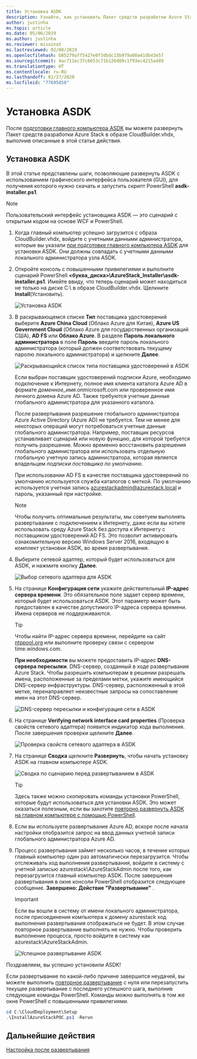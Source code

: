 ```yaml
---
title: Установка ASDK
description: Узнайте, как установить Пакет средств разработки Azure Stack (ASDK).
author: justinha
ms.topic: article
ms.date: 05/06/2019
ms.author: justinha
ms.reviewer: misainat
ms.lastreviewed: 02/08/2019
ms.openlocfilehash: b85279aff5427e0f3dbdc15b979a00a41db43e57
ms.sourcegitcommit: 4ac711ec37c6653c71b126d09c1f93ec4215a489
ms.translationtype: HT
ms.contentlocale: ru-RU
ms.lasthandoff: 02/27/2020
ms.locfileid: "77695858"
---
```

# <a name="install-the-asdk"></a>Установка ASDK
После [подготовки главного компьютера ASDK](asdk-prepare-host.md) вы можете развернуть Пакет средств разработки Azure Stack в образе CloudBuilder.vhdx, выполнив описанные в этой статье действия.

## <a name="install-the-asdk"></a>Установка ASDK
В этой статье представлены шаги, позволяющие развернуть ASDK с использованием графического интерфейса пользователя (GUI), для получения которого нужно скачать и запустить скрипт PowerShell **asdk-installer.ps1**.

> [!NOTE]
> Пользовательский интерфейс установщика ASDK — это сценарий с открытым кодом на основе WCF и PowerShell.


1. Когда главный компьютер успешно загрузится с образа CloudBuilder.vhdx, войдите с учетными данными администратора, которые вы указали [при подготовке главного компьютера ASDK](asdk-prepare-host.md) для установки ASDK. Они должны совпадать с учетными данными локального администратора узла ASDK.
2. Откройте консоль с повышенными привилегиями и выполните сценарий PowerShell **&lt;буква_диска>\AzureStack_Installer\asdk-installer.ps1**. Имейте ввиду, что теперь сценарий может находиться не только на диске C:\ в образе CloudBuilder.vhdx. Щелкните **Install**(Установить).

    ![Установка ASDK](media/asdk-install/1.PNG) 

3. В раскрывающемся списке **Тип** поставщика удостоверений выберите **Azure China Cloud** (Облако Azure для Китая), **Azure US Government Cloud** (Облако Azure для государственных организаций США), **AD FS** или **Облако Azure**. В разделе **Пароль локального администратора** в поле **Пароль** введите пароль локального администратора (который должен соответствовать текущему паролю локального администратора) и щелкните **Далее**.

    ![Раскрывающийся список типа поставщика удостоверений в ASDK](media/asdk-install/2.PNG) 
  
    Если выбран поставщик удостоверений подписки Azure, необходимо подключение к Интернету, полное имя клиента каталога Azure AD в формате *доменное_имя*.onmicrosoft.com или проверенное имя личного домена Azure AD. Также требуются учетные данные глобального администратора для указанного каталога.

    После развертывания разрешение глобального администратора Azure Active Directory (Azure AD) не требуется. Тем не менее для некоторых операций могут потребоваться учетные данные глобального администратора. Например, поставщик ресурсов устанавливает сценарий или новую функцию, для которой требуется получить разрешение. Можно временно восстановить разрешения глобального администратора или использовать отдельную глобальную учетную запись администратора, которая является владельцем *подписки поставщика по умолчанию*.

    При использовании AD FS в качестве поставщика удостоверений по умолчанию используется служба каталогов с меткой. По умолчанию используется учетная запись azurestackadmin@azurestack.local и пароль, указанный при настройке.

   > [!NOTE]
   > Чтобы получить оптимальные результаты, мы советуем выполнять развертывание с подключением к Интернету, даже если вы хотите использовать среду Azure Stack без доступа к Интернету с поставщиком удостоверений AD FS. Это позволит активировать ознакомительную версию Windows Server 2016, входящую в комплект установки ASDK, во время развертывания.

4. Выберите сетевой адаптер, который будет использоваться для ASDK, и нажмите кнопку **Далее**.

    ![Выбор сетевого адаптера для ASDK](media/asdk-install/3.PNG)

5. На странице **Конфигурация сети** укажите действительный **IP-адрес сервера времени**. Это обязательное поле задает сервер времени, который будет использоваться ASDK. Этот параметр может быть предоставлен в качестве допустимого IP-адреса сервера времени. Имена серверов не поддерживаются.

      > [!TIP]
      > Чтобы найти IP-адрес сервера времени, перейдите на сайт [ntppool.org](https://www.ntppool.org/) или выполните проверку связи с сервером time.windows.com. 

    **При необходимости** вы можете предоставить IP-адрес **DNS-сервера пересылки**. DNS-сервер, созданный в ходе развертывания Azure Stack. Чтобы разрешить компьютерам в решении разрешать имена, расположенные за пределами метки, укажите имеющийся DNS-сервер инфраструктуры. DNS-сервер, расположенный в этой метке, перенаправляет неизвестные запросы на сопоставление имен на этот DNS-сервер.

    ![DNS-сервер пересылки и конфигурация сети в ASDK](media/asdk-install/4.PNG)

6. На странице **Verifying network interface card properties** (Проверка свойств сетевого адаптера) появится индикатор хода выполнения. После завершения проверки щелкните **Далее**.

    ![Проверка свойств сетевого адаптера в ASDK](media/asdk-install/5.PNG)

7. На странице **Сводка** щелкните **Развернуть**, чтобы начать установку ASDK на главном компьютере ASDK.

    ![Сводка по сценарию перед развертыванием в ASDK](media/asdk-install/6.PNG)

    > [!TIP]
    > Здесь также можно скопировать команды установки PowerShell, которые будут использоваться для установки ASDK. Это может оказаться полезным, если вы захотите [повторно развернуть ASDK на главном компьютере с помощью PowerShell](asdk-deploy-powershell.md).

8. Если вы используете развертывание Azure AD, вскоре после начала настройки отобразится запрос на ввод данных учетной записи глобального администратора Azure AD.

9. Процесс развертывания займет несколько часов, в течение которых главный компьютер один раз автоматически перезагрузится. Чтобы отслеживать ход выполнения развертывания, войдите в систему с учетной записью azurestack\AzureStackAdmin после того, как перезагрузится главный компьютер ASDK. После завершения развертывания в окне консоли PowerShell отобразится следующее сообщение. **Завершено: Действие "Развертывание"** . 
    > [!IMPORTANT]
    > Если вы вошли в систему от имени локального администратора, после присоединения компьютера к домену azurestack ход выполнения развертывания отображаться не будет. В этом случае повторное развертывание выполнять не нужно. Чтобы проверить выполнение процесса, просто войдите в систему как azurestack\AzureStackAdmin.

    ![Успешное развертывание ASDK](media/asdk-install/7.PNG)

Поздравляем, вы успешно установили ASDK!

Если развертывание по какой-либо причине завершится неудачей, вы можете выполнить [повторное развертывание](asdk-redeploy.md) с нуля или перезапустить текущее развертывание с последнего успешного шага, выполнив следующие команды PowerShell. Команды можно выполнять в том же окне PowerShell с повышенными привилегиями.

  ```powershell
  cd C:\CloudDeployment\Setup
  .\InstallAzureStackPOC.ps1 -Rerun
  ```

## <a name="next-steps"></a>Дальнейшие действия
[Настройка после развертывания](asdk-post-deploy.md)
